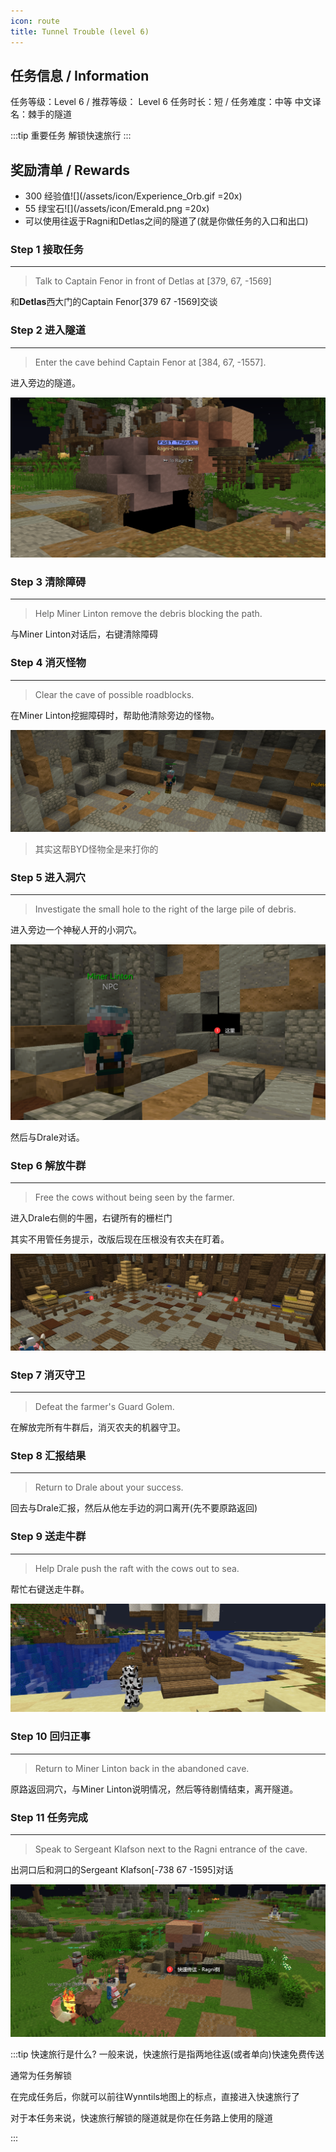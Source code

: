 ```yaml
---
icon: route
title: Tunnel Trouble (level 6)
---
```





## 任务信息 / Information
任务等级：Level 6 / 推荐等级： Level 6
任务时长：短 / 任务难度：中等
中文译名：棘手的隧道

:::tip 重要任务
解锁快速旅行
:::

## 奖励清单 / Rewards

+ 300 经验值![](/assets/icon/Experience_Orb.gif =20x) 
+ 55 绿宝石![](/assets/icon/Emerald.png =20x)
+ 可以使用往返于Ragni和Detlas之间的隧道了(就是你做任务的入口和出口)

### Step 1 接取任务
---
>Talk to Captain Fenor in front of Detlas at [379, 67, -1569]

和**Detlas**西大门的<NPC>Captain Fenor</NPC><CC>[379 67 -1569]</CC>交谈


### Step 2 进入隧道
---
>Enter the cave behind Captain Fenor at [384, 67, -1557].

进入旁边的隧道。

![](/assets/img/lv6-1.png)



### Step 3 清除障碍
---
>Help Miner Linton remove the debris blocking the path.

与<NPC>Miner Linton</NPC>对话后，右键清除障碍


### Step 4 消灭怪物
--- 
>Clear the cave of possible roadblocks.

在<NPC>Miner Linton</NPC>挖掘障碍时，帮助他清除旁边的怪物。

![](/assets/img/lv6-2.png)

>其实这帮BYD怪物全是来打你的

### Step 5 进入洞穴
---
>Investigate the small hole to the right of the large pile of debris.

进入旁边一个神秘人开的小洞穴。

![](/assets/img/lv6-3.png)

然后与<NPC>Drale</NPC>对话。

### Step 6 解放牛群
--- 
>Free the cows without being seen by the farmer.

进入<NPC>Drale</NPC>右侧的牛圈，右键所有的栅栏门

其实不用管任务提示，改版后现在压根没有农夫在盯着。

![](/assets/img/lv6-4.png)

### Step 7 消灭守卫
--- 
> Defeat the farmer's Guard Golem.

在解放完所有牛群后，消灭农夫的机器守卫。



### Step 8 汇报结果
--- 
>Return to Drale about your success.

回去与<NPC>Drale</NPC>汇报，然后从他左手边的洞口离开(先不要原路返回)



### Step 9 送走牛群
--- 
>Help Drale push the raft with the cows out to sea.

帮忙右键送走牛群。

![](/assets/img/lv6-5.png)

### Step 10 回归正事
---
>Return to Miner Linton back in the abandoned cave.

原路返回洞穴，与<NPC>Miner Linton</NPC>说明情况，然后等待剧情结束，离开隧道。

### Step 11 任务完成
---
>Speak to Sergeant Klafson next to the Ragni entrance of the cave.

出洞口后和洞口的<NPC>Sergeant Klafson</NPC><CC>[-738 67 -1595]</CC>对话

![](/assets/img/lv6-6.png)




:::tip 快速旅行是什么?
一般来说，快速旅行是指两地往返(或者单向)快速免费传送

通常为任务解锁

在完成任务后，你就可以前往Wynntils地图上的标点，直接进入快速旅行了

对于本任务来说，快速旅行解锁的隧道就是你在任务路上使用的隧道

:::